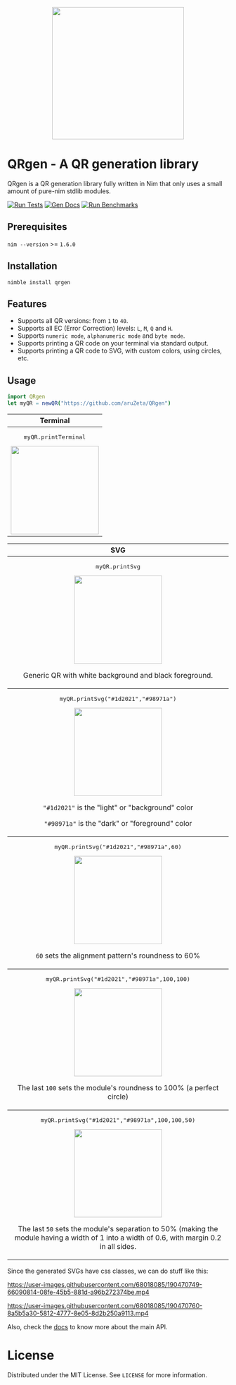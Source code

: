 <p align="center">
<img src="https://github.com/aruZeta/QRgen/blob/main/share/img/logo.svg"
width="300px" height="300px" />
</p>

# QRgen - A QR generation library

QRgen is a QR generation library fully written in Nim that only uses a small
amount of pure-nim stdlib modules.

[![Run Tests](https://github.com/aruZeta/QRgen/actions/workflows/tests.yaml/badge.svg)](https://github.com/aruZeta/QRgen/actions/workflows/tests.yaml)
[![Gen Docs](https://github.com/aruZeta/QRgen/actions/workflows/gendocs.yaml/badge.svg)](https://github.com/aruZeta/QRgen/actions/workflows/gendocs.yaml)
[![Run Benchmarks](https://github.com/aruZeta/QRgen/actions/workflows/benchmarks.yaml/badge.svg)](https://github.com/aruZeta/QRgen/actions/workflows/benchmarks.yaml)
## Prerequisites

`nim --version` >= `1.6.0`

## Installation

`nimble install qrgen`

## Features

- Supports all QR versions: from `1` to `40`.
- Supports all EC (Error Correction) levels: `L`, `M`, `Q` and `H`.
- Supports `numeric mode`, `alphanumeric mode` and `byte mode`.
- Supports printing a QR code on your terminal via standard output.
- Supports printing a QR code to SVG, with custom colors, using circles, etc.

## Usage

```nim
import QRgen
let myQR = newQR("https://github.com/aruZeta/QRgen")
```

<table>
  <thead>
    <tr>
      <th align="center">Terminal</th>
    </tr>
  </thead>
  <tbody>
    <tr>
      <td align="center">
        <pre>myQR.printTerminal</pre>
        <img src="https://github.com/aruZeta/QRgen/blob/main/share/img/terminal-example.png" width="200px" height="200px"/>
      </td>
    </tr>
  </tbody>
</table>
<table>
  <thead>
    <tr>
      <th align="center">SVG</th>
    </tr>
  </thead>
  <tbody>
    <tr>
      <td align="center">
        <pre>myQR.printSvg</pre>
        <img src="https://github.com/aruZeta/QRgen/blob/main/share/img/svg-example.svg" width="200px" height="200px" />
        <p>Generic QR with white background and black foreground.</p>
      </td>
    </tr>
  </tbody>
  <tbody>
    <tr>
      <td align="center">
        <pre>myQR.printSvg("#1d2021","#98971a")</pre>
        <img src="https://github.com/aruZeta/QRgen/blob/main/share/img/svg-colors-example.svg" width="200px" height="200px" />
        <p><code>"#1d2021"</code> is the "light" or "background" color</p>
        <p><code>"#98971a"</code> is the "dark" or "foreground" color</p>
      </td>
    </tr>
  </tbody>
  <tbody>
    <tr>
      <td align="center">
        <pre>myQR.printSvg("#1d2021","#98971a",60)</pre>
        <img src="https://github.com/aruZeta/QRgen/blob/main/share/img/svg-rounded-example.svg" width="200px" height="200px"/>
        <p><code>60</code> sets the alignment pattern's roundness to 60%</p>
      </td>
    </tr>
  </tbody>
  <tbody>
    <tr>
      <td align="center">
        <pre>myQR.printSvg("#1d2021","#98971a",100,100)</pre>
        <img src="https://github.com/aruZeta/QRgen/blob/main/share/img/svg-very-rounded-example.svg" width="200px" height="200px" />
        <p>The last <code>100</code> sets the module's roundness to 100%
        (a perfect circle)</p>
      </td>
    </tr>
  </tbody>
  <tbody>
    <tr>
      <td align="center">
        <pre>myQR.printSvg("#1d2021","#98971a",100,100,50)</pre>
        <img src="https://github.com/aruZeta/QRgen/blob/main/share/img/svg-separation-example.svg" width="200px" height="200px" />
        <p>
          The last <code>50</code> sets the module's separation to 50%
          (making the module having a width of 1 into a width of 0.6,
          with margin 0.2 in all sides.
        </p>
      </td>
    </tr>
  </tbody>
</table>

Since the generated SVGs have css classes, we can do stuff like this:

https://user-images.githubusercontent.com/68018085/190470749-66090814-08fe-45b5-881d-a96b272374be.mp4

https://user-images.githubusercontent.com/68018085/190470760-8a5b5a30-5812-4777-8e05-8d2b250a9113.mp4

Also, check the [docs](https://aruzeta.github.io/QRgen/main/QRgen.html) to
know more about the main API.

# License

Distributed under the MIT License. See `LICENSE` for more information.
